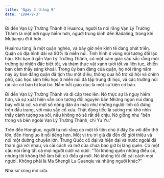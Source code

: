 ```yaml
---
title: 'Ngày 3 tháng 9'
date: '1994-9-3'
---
```


Đi đến Vạn Lý Trường Thành ở Huairou, người ta nói rằng Vạn Lý Trường Thành là một nơi nguy hiểm hơn, người trung bình đến Badaling, trong khi Mutianyu đi ít hơn.

Huairou từng là một quận nghèo, và bây giờ nền kinh tế đang phát triển. Quận có địa hình dài và 90% là miền núi. Tình hình ở vùng núi tương đối lạc hậu. Khi bạn ở gần Vạn Lý Trường Thành, có một cảm giác sâu sắc rằng môi trường tự nhiên đặc biệt tốt, và thảm thực vật xanh tươi tốt và liên tục, khiến bạn cảm thấy sảng khoái. Trong ủy ban đảng của quận, họ nói rằng năm nay ủy ban đảng quận đã tịch thu một điều, thông qua hỗ trợ xã hội và chính phủ, các học sinh tiểu học ở miền núi đã tập trung đi học, và các trường núi rải rác cơ bản bị loại bỏ. Nắm bắt giáo dục là một sự kiện cơ bản.

Đi đến Vạn Lý Trường Thành và đi cáp treo lên. Nó thực sự là nguy hiểm hơn, và sự xuất hiện vẫn còn tương đối nguyên bản Những ngọn núi đang bay với lá cờ, và một số nông dân ăn mặc như những người lính cổ đứng trên đầu trang, với màu sắc cổ xưa. Thật đáng tiếc là sương mù khó nhìn thấy cảnh tượng xa xôi, nếu không nó sẽ rất dễ chịu. Nó giống như "bên trong và bên ngoài Vạn Lý Trường Thành, chỉ Yu Yu."

Trên đền Hongluo, người ta nói rằng có một tổ tiên chủ ở đây So với đền thờ lớn, đền Hongluo ít nổi tiếng hơn. Một vị trụ trì già đã đến để giới thiệu và nói một đường chuyền lớn, Trung Quốc cổ đại và hiện đại và nước ngoài đã tham gia với nhau, và cải cách và mở cửa chưa bao giờ bị lãng quên. Có một câu nói rằng tất cả mọi người cười và cười: "Tôi không quên những điều cũ, nhưng tôi không thể làm bất cứ điều gì mới. Nó không tốt để cải cách mọi người. Không phải là Ma Shengli Lu Guanqiu và những người khác?"

Nhà sư cũng mở cửa.

